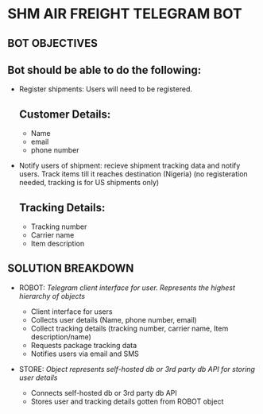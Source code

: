 # SHM AIR FREIGHT TELEGRAM BOT

## BOT OBJECTIVES

Bot should be able to do the following:
---------------------------------------

- Register shipments: Users will need to be registered.
    
    Customer Details:
    ---------------
    + Name
    + email
    + phone number

- Notify users of shipment: recieve shipment tracking data and notify users. Track items till it reaches destination (Nigeria) (no registeration needed, tracking is for US shipments only)

    Tracking Details:
    ----------------
    + Tracking number
    + Carrier name
    + Item description

## SOLUTION BREAKDOWN


- ROBOT:
 _Telegram client interface for user. Represents the highest hierarchy of objects_
 
    + Client interface for users
    + Collects user details (Name, phone number, email)
    + Collect tracking details (tracking number, carrier name, Item description/name)
    + Requests package tracking data
    + Notifies users via email and SMS

- STORE:
   _Object represents self-hosted db or 3rd party db API for storing user details_
   
    + Connects self-hosted db or 3rd party db API
    + Stores user and tracking details gotten from ROBOT object

